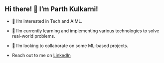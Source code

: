 ## Hi there! 👋 I’m Parth Kulkarni!

- 🔭 I’m interested in Tech and AIML.
- 🌱 I’m currently learning and implementing various technologies to solve real-world problems.
- 👯 I’m looking to collaborate on some ML-based projects.

- Reach out to me on [LinkedIn](https://www.linkedin.com/in/parthkulkarni16/)
<!--
**parthdk16/parthdk16** is a ✨ _special_ ✨ repository because its `README.md` (this file) appears on your GitHub profile.

Here are some ideas to get you started:

- 🔭 I’m currently working on ...
- 🌱 I’m currently learning ...
- 👯 I’m looking to collaborate on ...
- 🤔 I’m looking for help with ...
- 💬 Ask me about ...
- 📫 How to reach me: ...
- 😄 Pronouns: ...
- ⚡ Fun fact: ...
-->
